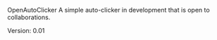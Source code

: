 OpenAutoClicker
A simple auto-clicker in development that is open to collaborations.

Version: 0.01
